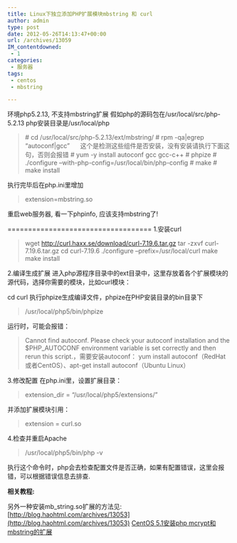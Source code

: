 ```yaml
---
title: Linux下独立添加PHP扩展模块mbstring 和 curl
author: admin
type: post
date: 2012-05-26T14:13:47+00:00
url: /archives/13059
IM_contentdowned:
 - 1
categories:
 - 服务器
tags:
 - centos
 - mbstring

---
```

环境php5.2.13, 不支持mbstring扩展
假如php的源码包在/usr/local/src/php-5.2.13
php安装目录是/usr/local/php

> \# cd /usr/local/src/php-5.2.13/ext/mbstring/
> \# rpm -qa|egrep “autoconf|gcc”      这个是检测这些组件是否安装，没有安装请执行下面这句，否则会报错
> \# yum -y install autoconf gcc gcc-c++
> \# phpize
> \# ./configure –with-php-config=/usr/local/bin/php-config
> \# make
> \# make install

执行完毕后在php.ini里增加

> extension=mbstring.so

重启web服务器, 看一下phpinfo, 应该支持mbstring了!

===================================
1.安装curl

> wget http://curl.haxx.se/download/curl-7.19.6.tar.gz
> tar -zxvf curl-7.19.6.tar.gz
> cd curl-7.19.6
> ./configure –prefix=/usr/local/curl
> make
> make install

2.编译生成扩展
进入php源程序目录中的ext目录中，这里存放着各个扩展模块的源代码，选择你需要的模块，比如curl模块：


cd curl
执行phpize生成编译文件，phpize在PHP安装目录的bin目录下

> /usr/local/php5/bin/phpize

运行时，可能会报错：

> Cannot find autoconf. Please check your autoconf installation and the $PHP_AUTOCONF
> environment variable is set correctly and then rerun this script.，需要安装autoconf：
> yum install autoconf（RedHat或者CentOS）、apt-get install autoconf（Ubuntu Linux）



3.修改配置
在php.ini里，设置扩展目录：

> extension_dir = “/usr/local/php5/extensions/”

并添加扩展模块引用：

> extension = curl.so

4.检查并重启Apache

> /usr/local/php5/bin/php -v

执行这个命令时，php会去检查配置文件是否正确，如果有配置错误，这里会报错，可以根据错误信息去排查.

**相关教程:**

另外一种安装mb_string.so扩展的方法见: [http://blog.haohtml.com/archives/13053](http://blog.haohtml.com/archives/13053) [CentOS 5.1安装php mcrypt和mbstring的扩展](http://blog.haohtml.com/archives/13053)